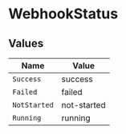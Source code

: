 # WebhookStatus


## Values

| Name         | Value        |
| ------------ | ------------ |
| `Success`    | success      |
| `Failed`     | failed       |
| `NotStarted` | not-started  |
| `Running`    | running      |